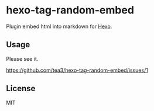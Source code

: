 # hexo-tag-random-embed

Plugin embed html into markdown for [Hexo](https://github.com/hexojs/hexo).

## Usage

Please see it.

https://github.com/tea3/hexo-tag-random-embed/issues/1

## License

MIT

[Hexo]: http://hexo.io/
